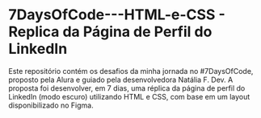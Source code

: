 # 7DaysOfCode---HTML-e-CSS - Replica da Página de Perfil do LinkedIn
Este repositório contém os desafios da minha jornada no #7DaysOfCode, proposto pela Alura e guiado pela desenvolvedora Natália F. Dev. A proposta foi desenvolver, em 7 dias, uma réplica da página de perfil do LinkedIn (modo escuro) utilizando HTML e CSS, com base em um layout disponibilizado no Figma.

